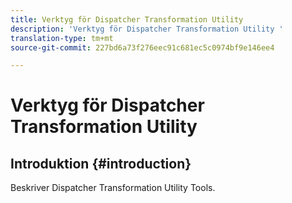 ```yaml
---
title: Verktyg för Dispatcher Transformation Utility
description: 'Verktyg för Dispatcher Transformation Utility '
translation-type: tm+mt
source-git-commit: 227bd6a73f276eec91c681ec5c0974bf9e146ee4

---
```



# Verktyg för Dispatcher Transformation Utility

## Introduktion {#introduction}

Beskriver Dispatcher Transformation Utility Tools.
